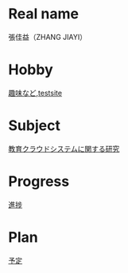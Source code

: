 # Real name 
張佳益（ZHANG JIAYI）
# Hobby 
[趣味など](http://zhang.mki.biz),[testsite](http://675654669.mki.biz)
# Subject

[教育クラウドシステムに関する研究](https://github.com/675654669/SmartCloud)
# Progress

[進捗](https://github.com/675654669/SmartCloud/blob/master/Progress.md)

# Plan
[予定](https://github.com/675654669/SmartCloud/blob/master/plan2017.md)

